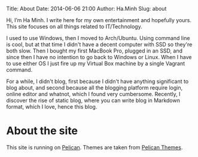Title: About
Date: 2014-06-06 21:00
Author: Ha.Minh
Slug: about

Hi, I’m Ha Minh. I write here for my own entertainment and hopefully yours. This site focuses on all things related to IT/Technology.

I used to use Windows, then I moved to Arch/Ubuntu. Using command line is cool, but at that time I didn't have a decent computer with SSD so they're both slow. Then I bought my first MacBook Pro, plugged in an SSD, and since then I have no intention to go back to Windows or Linux. When I have to use either OS I just fire up my Virtual Box machine by a single Vagrant command.

For a while, I didn't blog, first because I didn't have anything significant to blog about, and second because all the blogging platform require login, online editor and whatnot, which I found very cumbersome. Recently, I discover the rise of static blog, where you can write blog in Markdown format, which I love, hence this blog.

# About the site
This site is running on [Pelican]. Themes are taken from [Pelican Themes].

[Pelican]: http://pelican.notmyidea.org/en/latest/index.html
[Pelican Themes]: https://github.com/getpelican/pelican-themes
